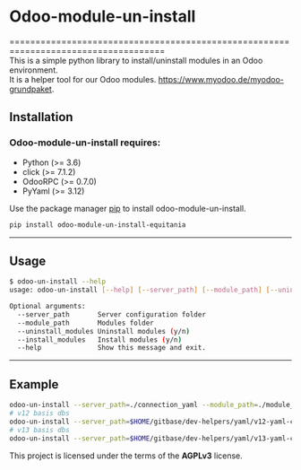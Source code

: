 # Odoo-module-un-install
====================================================================================    
This is a simple python library to install/uninstall modules in an Odoo environment.  
It is a helper tool for our Odoo modules. https://www.myodoo.de/myodoo-grundpaket.  

## Installation

### Odoo-module-un-install requires:

- Python (>= 3.6)
- click (>= 7.1.2)
- OdooRPC (>= 0.7.0)
- PyYaml (>= 3.12)

Use the package manager [pip](https://pip.pypa.io/en/stable/) to install odoo-module-un-install.

```bash
pip install odoo-module-un-install-equitania
```

---

## Usage

```bash
$ odoo-un-install --help
usage: odoo-un-install [--help] [--server_path] [--module_path] [--uninstall_modules] [--install_modules]
```
```bash
Optional arguments:
  --server_path       Server configuration folder
  --module_path       Modules folder
  --uninstall_modules Uninstall modules (y/n)
  --install_modules   Install modules (y/n)
  --help              Show this message and exit.
```
---

## Example
```bash
odoo-un-install --server_path=./connection_yaml --module_path=./module_yaml --uninstall_modules=y --install_modules=y
# v12 basis dbs
odoo-un-install --server_path=$HOME/gitbase/dev-helpers/yaml/v12-yaml-con --module_path=$HOME/gitbase/helper_script/v12/yaml --uninstall_modules=y --install_modules=y
# v13 basis dbs
odoo-un-install --server_path=$HOME/gitbase/dev-helpers/yaml/v13-yaml-con --module_path=$HOME/gitbase/helper_script/v13/yaml --uninstall_modules=y --install_modules=y
```

This project is licensed under the terms of the **AGPLv3** license.
